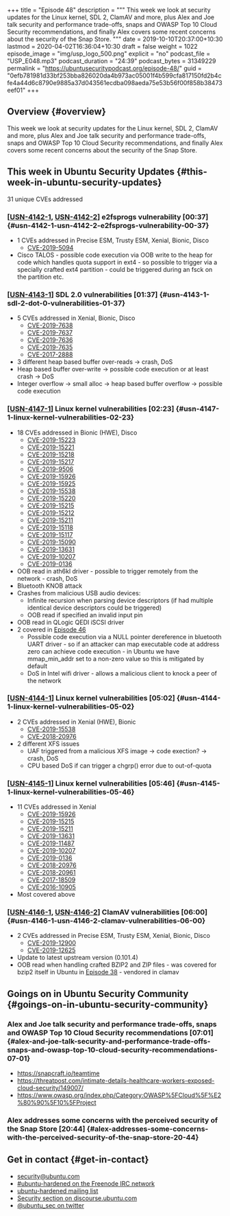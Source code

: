 +++
title = "Episode 48"
description = """
  This week we look at security updates for the Linux kernel, SDL 2, ClamAV
  and more, plus Alex and Joe talk security and performance trade-offs, snaps
  and OWASP Top 10 Cloud Security recommendations, and finally Alex covers
  some recent concerns about the security of the Snap Store.
  """
date = 2019-10-10T20:37:00+10:30
lastmod = 2020-04-02T16:36:04+10:30
draft = false
weight = 1022
episode_image = "img/usp_logo_500.png"
explicit = "no"
podcast_file = "USP_E048.mp3"
podcast_duration = "24:39"
podcast_bytes = 31349229
permalink = "https://ubuntusecuritypodcast.org/episode-48/"
guid = "0efb781981d33bf253bba826020da4b973ac05001f4b599cfa817150fd2b4cfe4a44d6c8790e9885a37d043561ecdba098aeda75e53b56f00f858b38473eef01"
+++

## Overview {#overview}

This week we look at security updates for the Linux kernel, SDL 2, ClamAV
and more, plus Alex and Joe talk security and performance trade-offs, snaps
and OWASP Top 10 Cloud Security recommendations, and finally Alex covers
some recent concerns about the security of the Snap Store.


## This week in Ubuntu Security Updates {#this-week-in-ubuntu-security-updates}

31 unique CVEs addressed


### [[USN-4142-1](https://usn.ubuntu.com/4142-1/), [USN-4142-2](https://usn.ubuntu.com/4142-2/)] e2fsprogs vulnerability [00:37] {#usn-4142-1-usn-4142-2-e2fsprogs-vulnerability-00-37}

-   1 CVEs addressed in Precise ESM, Trusty ESM, Xenial, Bionic, Disco
    -   [CVE-2019-5094](https://people.canonical.com/~ubuntu-security/cve/CVE-2019-5094) <!-- medium -->
-   Cisco TALOS - possible code execution via OOB write to the heap for code
    which handles quota support in ext4 - so possible to trigger via a
    specially crafted ext4 partition - could be triggered during an fsck on
    the partition etc.


### [[USN-4143-1](https://usn.ubuntu.com/4143-1/)] SDL 2.0 vulnerabilities [01:37] {#usn-4143-1-sdl-2-dot-0-vulnerabilities-01-37}

-   5 CVEs addressed in Xenial, Bionic, Disco
    -   [CVE-2019-7638](https://people.canonical.com/~ubuntu-security/cve/CVE-2019-7638) <!-- medium -->
    -   [CVE-2019-7637](https://people.canonical.com/~ubuntu-security/cve/CVE-2019-7637) <!-- medium -->
    -   [CVE-2019-7636](https://people.canonical.com/~ubuntu-security/cve/CVE-2019-7636) <!-- medium -->
    -   [CVE-2019-7635](https://people.canonical.com/~ubuntu-security/cve/CVE-2019-7635) <!-- medium -->
    -   [CVE-2017-2888](https://people.canonical.com/~ubuntu-security/cve/CVE-2017-2888) <!-- medium -->
-   3 different heap based buffer over-reads -> crash, DoS
-   Heap based buffer over-write -> possible code execution or at least crash -> DoS
-   Integer overflow -> small alloc -> heap based buffer overflow -> possible
    code execution


### [[USN-4147-1](https://usn.ubuntu.com/4147-1/)] Linux kernel vulnerabilities [02:23] {#usn-4147-1-linux-kernel-vulnerabilities-02-23}

-   18 CVEs addressed in Bionic (HWE), Disco
    -   [CVE-2019-15223](https://people.canonical.com/~ubuntu-security/cve/CVE-2019-15223) <!-- negligible -->
    -   [CVE-2019-15221](https://people.canonical.com/~ubuntu-security/cve/CVE-2019-15221) <!-- negligible -->
    -   [CVE-2019-15218](https://people.canonical.com/~ubuntu-security/cve/CVE-2019-15218) <!-- negligible -->
    -   [CVE-2019-15217](https://people.canonical.com/~ubuntu-security/cve/CVE-2019-15217) <!-- negligible -->
    -   [CVE-2019-9506](https://people.canonical.com/~ubuntu-security/cve/CVE-2019-9506) <!-- medium -->
    -   [CVE-2019-15926](https://people.canonical.com/~ubuntu-security/cve/CVE-2019-15926) <!-- medium -->
    -   [CVE-2019-15925](https://people.canonical.com/~ubuntu-security/cve/CVE-2019-15925) <!-- low -->
    -   [CVE-2019-15538](https://people.canonical.com/~ubuntu-security/cve/CVE-2019-15538) <!-- low -->
    -   [CVE-2019-15220](https://people.canonical.com/~ubuntu-security/cve/CVE-2019-15220) <!-- low -->
    -   [CVE-2019-15215](https://people.canonical.com/~ubuntu-security/cve/CVE-2019-15215) <!-- low -->
    -   [CVE-2019-15212](https://people.canonical.com/~ubuntu-security/cve/CVE-2019-15212) <!-- low -->
    -   [CVE-2019-15211](https://people.canonical.com/~ubuntu-security/cve/CVE-2019-15211) <!-- low -->
    -   [CVE-2019-15118](https://people.canonical.com/~ubuntu-security/cve/CVE-2019-15118) <!-- medium -->
    -   [CVE-2019-15117](https://people.canonical.com/~ubuntu-security/cve/CVE-2019-15117) <!-- medium -->
    -   [CVE-2019-15090](https://people.canonical.com/~ubuntu-security/cve/CVE-2019-15090) <!-- medium -->
    -   [CVE-2019-13631](https://people.canonical.com/~ubuntu-security/cve/CVE-2019-13631) <!-- low -->
    -   [CVE-2019-10207](https://people.canonical.com/~ubuntu-security/cve/CVE-2019-10207) <!-- medium -->
    -   [CVE-2019-0136](https://people.canonical.com/~ubuntu-security/cve/CVE-2019-0136) <!-- medium -->
-   OOB read in ath6kl driver - possible to trigger remotely from the network - crash, DoS
-   Bluetooth KNOB attack
-   Crashes from malicious USB audio devices:
    -   Infinite recursion when parsing device descriptors (if
        had multiple identical device descriptors could be triggered)
    -   OOB read if specified an invalid input pin
-   OOB read in QLogic QEDI iSCSI driver
-   2 covered in [Episode 46](https://ubuntusecuritypodcast.org/episode-46/)
    -   Possible code execution via a NULL pointer dereference in bluetooth UART
        driver - so if an attacker can map executable code at address zero can
        achieve code execution - in Ubuntu we have mmap\_min\_addr set to a
        non-zero value so this is mitigated by default
    -   DoS in Intel wifi driver - allows a malicious client to knock a peer of
        the network


### [[USN-4144-1](https://usn.ubuntu.com/4144-1/)] Linux kernel vulnerabilities [05:02] {#usn-4144-1-linux-kernel-vulnerabilities-05-02}

-   2 CVEs addressed in Xenial (HWE), Bionic
    -   [CVE-2019-15538](https://people.canonical.com/~ubuntu-security/cve/CVE-2019-15538) <!-- low -->
    -   [CVE-2018-20976](https://people.canonical.com/~ubuntu-security/cve/CVE-2018-20976) <!-- medium -->
-   2 different XFS issues
    -   UAF triggered from a malicious XFS image -> code exection? -> crash, DoS
    -   CPU based DoS if can trigger a chgrp() error due to out-of-quota


### [[USN-4145-1](https://usn.ubuntu.com/4145-1/)] Linux kernel vulnerabilities [05:46] {#usn-4145-1-linux-kernel-vulnerabilities-05-46}

-   11 CVEs addressed in Xenial
    -   [CVE-2019-15926](https://people.canonical.com/~ubuntu-security/cve/CVE-2019-15926) <!-- medium -->
    -   [CVE-2019-15215](https://people.canonical.com/~ubuntu-security/cve/CVE-2019-15215) <!-- low -->
    -   [CVE-2019-15211](https://people.canonical.com/~ubuntu-security/cve/CVE-2019-15211) <!-- low -->
    -   [CVE-2019-13631](https://people.canonical.com/~ubuntu-security/cve/CVE-2019-13631) <!-- low -->
    -   [CVE-2019-11487](https://people.canonical.com/~ubuntu-security/cve/CVE-2019-11487) <!-- low -->
    -   [CVE-2019-10207](https://people.canonical.com/~ubuntu-security/cve/CVE-2019-10207) <!-- medium -->
    -   [CVE-2019-0136](https://people.canonical.com/~ubuntu-security/cve/CVE-2019-0136) <!-- medium -->
    -   [CVE-2018-20976](https://people.canonical.com/~ubuntu-security/cve/CVE-2018-20976) <!-- medium -->
    -   [CVE-2018-20961](https://people.canonical.com/~ubuntu-security/cve/CVE-2018-20961) <!-- medium -->
    -   [CVE-2017-18509](https://people.canonical.com/~ubuntu-security/cve/CVE-2017-18509) <!-- medium -->
    -   [CVE-2016-10905](https://people.canonical.com/~ubuntu-security/cve/CVE-2016-10905) <!-- medium -->
-   Most covered above


### [[USN-4146-1](https://usn.ubuntu.com/4146-1/), [USN-4146-2](https://usn.ubuntu.com/4146-2/)] ClamAV vulnerabilities [06:00] {#usn-4146-1-usn-4146-2-clamav-vulnerabilities-06-00}

-   2 CVEs addressed in Precise ESM, Trusty ESM, Xenial, Bionic, Disco
    -   [CVE-2019-12900](https://people.canonical.com/~ubuntu-security/cve/CVE-2019-12900) <!-- medium -->
    -   [CVE-2019-12625](https://people.canonical.com/~ubuntu-security/cve/CVE-2019-12625) <!-- medium -->
-   Update to latest upstream version (0.101.4)
-   OOB read when handling crafted BZIP2 and ZIP files - was covered for
    bzip2 itself in Ubuntu in [Episode 38](https://ubuntusecuritypodcast.org/episode-38/) - vendored in clamav


## Goings on in Ubuntu Security Community {#goings-on-in-ubuntu-security-community}


### Alex and Joe talk security and performance trade-offs, snaps and OWASP Top 10 Cloud Security recommendations [07:01] {#alex-and-joe-talk-security-and-performance-trade-offs-snaps-and-owasp-top-10-cloud-security-recommendations-07-01}

-   <https://snapcraft.io/teamtime>
-   <https://threatpost.com/intimate-details-healthcare-workers-exposed-cloud-security/149007/>
-   <https://www.owasp.org/index.php/Category:OWASP%5FCloud%5F%E2%80%90%5F10%5FProject>


### Alex addresses some concerns with the perceived security of the Snap Store [20:44] {#alex-addresses-some-concerns-with-the-perceived-security-of-the-snap-store-20-44}


## Get in contact {#get-in-contact}

-   [security@ubuntu.com](mailto:security@ubuntu.com)
-   [#ubuntu-hardened on the Freenode IRC network](http://webchat.freenode.net/#ubuntu-hardened)
-   [ubuntu-hardened mailing list](https://lists.ubuntu.com/mailman/listinfo/ubuntu-hardened)
-   [Security section on discourse.ubuntu.com](https://discourse.ubuntu.com/c/security)
-   [@ubuntu\_sec on twitter](https://twitter.com/ubuntu%5Fsec)